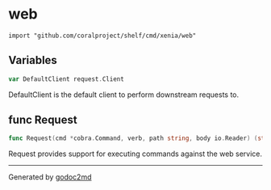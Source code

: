 
# web
    import "github.com/coralproject/shelf/cmd/xenia/web"





## Variables
``` go
var DefaultClient request.Client
```
DefaultClient is the default client to perform downstream requests to.


## func Request
``` go
func Request(cmd *cobra.Command, verb, path string, body io.Reader) (string, error)
```
Request provides support for executing commands against the
web service.









- - -
Generated by [godoc2md](http://godoc.org/github.com/davecheney/godoc2md)